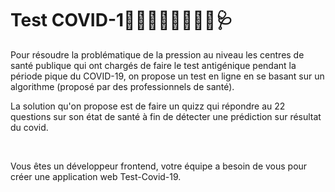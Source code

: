 # Test COVID-1💉💊👩🏻‍⚕️👨🏻‍⚕️🩺

Pour résoudre la problématique  de la pression au niveau les centres de santé  publique qui ont chargés de faire le test antigénique pendant la période pique du COVID-19, on propose un test en ligne en se basant sur un algorithme (proposé par des professionnels de santé).




La solution qu'on propose est de faire un quizz qui répondre au 22 questions sur son état de santé à fin de détecter une prédiction sur résultat du covid.

​

Vous êtes un développeur frontend, votre équipe a besoin de vous pour créer une application web Test-Covid-19.


​


